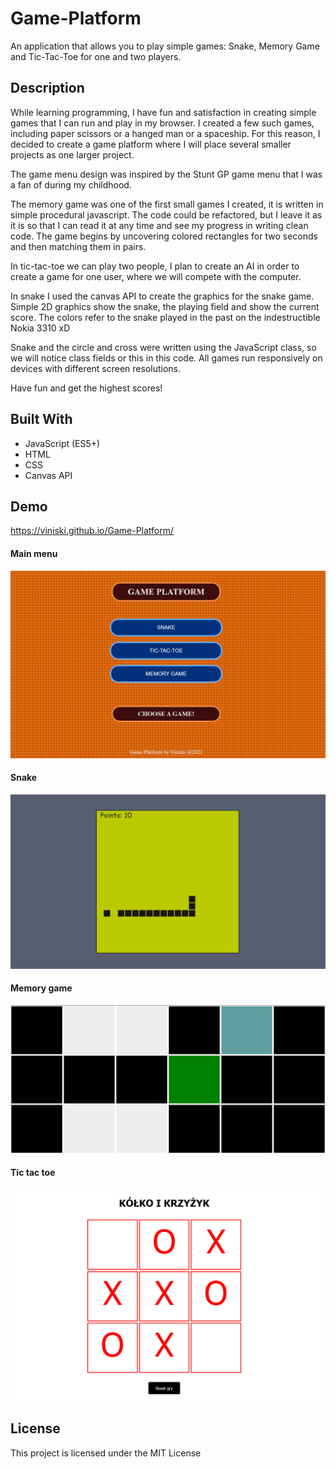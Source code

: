 # Game-Platform
An application that allows you to play simple games: Snake, Memory Game and Tic-Tac-Toe for one and two players.

## Description
While learning programming, I have fun and satisfaction in creating simple games that I can run and play in my browser. I created a few such games, including paper scissors or a hanged man or a spaceship. For this reason, I decided to create a game platform where I will place several smaller projects as one larger project. 

The game menu design was inspired by the Stunt GP game menu that I was a fan of during my childhood.

The memory game was one of the first small games I created, it is written in simple procedural javascript. The code could be refactored, but I leave it as it is so that I can read it at any time and see my progress in writing clean code. The game begins by uncovering colored rectangles for two seconds and then matching them in pairs.

In tic-tac-toe we can play two people, I plan to create an AI in order to create a game for one user, where we will compete with the computer.

In snake I used the canvas API to create the graphics for the snake game. Simple 2D graphics show the snake, the playing field and show the current score. The colors refer to the snake played in the past on the indestructible Nokia 3310 xD

Snake and the circle and cross were written using the JavaScript class, so we will notice class fields or this in this code. All games run responsively on devices with different screen resolutions.

Have fun and get the highest scores!

## Built With
* JavaScript (ES5+)
* HTML
* CSS
* Canvas API

## Demo
https://viniski.github.io/Game-Platform/

#### Main menu
![](
screen-shot-menu.png)

#### Snake
![](
screen-shot-snake.png)

#### Memory game
![](
screen-shot-memory-game.png)

#### Tic tac toe
![](
screen-shot-tictactoe.png)

## License
This project is licensed under the MIT License

